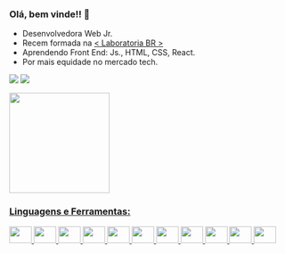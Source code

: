### Olá, bem vinde!! 👋

- Desenvolvedora Web Jr.
- Recem formada na  [< Laboratoria BR >](https://www.laboratoria.la/br) 
- Aprendendo Front End: Js., HTML, CSS, React.
- Por mais equidade no mercado tech.

 <a href = "mailto:jessikamirellabraga@gmail.com"><img src="https://img.shields.io/badge/-Gmail-%23333?style=for-the-badge&logo=gmail&logoColor=white" target="_blank"></a>
  <a href="https://www.linkedin.com/in/jessika-mirella/" target="_blank"><img src="https://img.shields.io/badge/-LinkedIn-%230077B5?style=for-the-badge&logo=linkedin&logoColor=white" target="_blank"></a> 

<div>
  <a href="https://github.com/JessikaMirella">
  <img height="180em" src="https://github-readme-stats.vercel.app/api?username=JessikaMirella&show_icons=true&theme=merko&include_all_commits=true&count_private=true"/>
</div>
 
 ### Linguagens e Ferramentas:

  <img src="https://cdn.jsdelivr.net/gh/devicons/devicon/icons/javascript/javascript-original.svg" height="30" width="40" />
  <img src="https://cdn.jsdelivr.net/gh/devicons/devicon/icons/html5/html5-plain-wordmark.svg" height="30" width="40" />
  <img src="https://cdn.jsdelivr.net/gh/devicons/devicon/icons/css3/css3-original-wordmark.svg" height="30" width="40" />
  <img src="https://cdn.jsdelivr.net/gh/devicons/devicon/icons/react/react-original-wordmark.svg"  height="30" width="40" />
  <img src="https://cdn.jsdelivr.net/gh/devicons/devicon/icons/firebase/firebase-plain-wordmark.svg" height="30" width="40" />
  <img src="https://cdn.jsdelivr.net/gh/devicons/devicon/icons/photoshop/photoshop-line.svg" height="30" width="40" />
  <img src="https://cdn.jsdelivr.net/gh/devicons/devicon/icons/premierepro/premierepro-original.svg" height="30" width="40" />
  <img src="https://cdn.jsdelivr.net/gh/devicons/devicon/icons/git/git-plain-wordmark.svg" height="30" width="40" />
  <img src="https://cdn.jsdelivr.net/gh/devicons/devicon/icons/github/github-original-wordmark.svg" height="30" width="40" />
  <img src="https://cdn.jsdelivr.net/gh/devicons/devicon/icons/eslint/eslint-original-wordmark.svg" height="30" width="40" />
 <img src="https://cdn.jsdelivr.net/gh/devicons/devicon/icons/trello/trello-plain-wordmark.svg" height="30" width="40" />










